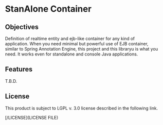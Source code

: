# StanAlone Container

## Objectives


Definition of realtime entity and ejb-like container for any kind of application. When you need minimal but powerful use of EJB container, similar to Spring Annotation Engine, this project and this libraryu is what you need. It works even for standalone and console Java applications.



## Features


T.B.D.



## License

This product is subject to LGPL v. 3.0 license described in the following link.

[/LICENSE](LICENSE FILE)